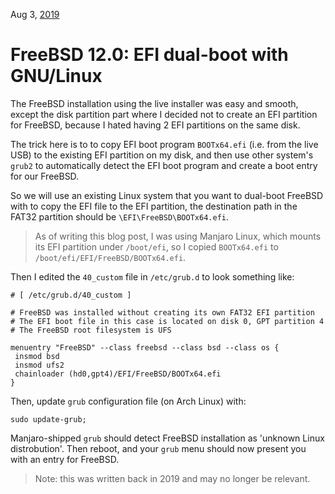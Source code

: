 Aug 3, [2019](/blog/2019/)

# FreeBSD 12.0: EFI dual-boot with GNU/Linux

The FreeBSD installation using the live installer was easy and smooth, except the disk partition part where I decided not to create an EFI partition for FreeBSD, because I hated having 2 EFI partitions on the same disk.

The trick here is to to copy EFI boot program `BOOTx64.efi` (i.e. from the live USB) to the existing EFI partition on my disk, and then use other system's `grub2` to automatically detect the EFI boot program and create a boot entry for our FreeBSD.

So we will use an existing Linux system that you want to dual-boot FreeBSD with to copy the EFI file to the EFI partition, the destination path in the FAT32 partition should be `\EFI\FreeBSD\BOOTx64.efi`.

> As of writing this blog post, I was using Manjaro Linux, which mounts its EFI partition under `/boot/efi`, so I copied `BOOTx64.efi` to `/boot/efi/EFI/FreeBSD/BOOTx64.efi`.

Then I edited the `40_custom` file in `/etc/grub.d` to look something like:

```
# [ /etc/grub.d/40_custom ]

# FreeBSD was installed without creating its own FAT32 EFI partition
# The EFI boot file in this case is located on disk 0, GPT partition 4
# The FreeBSD root filesystem is UFS

menuentry "FreeBSD" --class freebsd --class bsd --class os {
 insmod bsd
 insmod ufs2
 chainloader (hd0,gpt4)/EFI/FreeBSD/BOOTx64.efi
}
```

Then, update `grub` configuration file (on Arch Linux) with:

```shell
sudo update-grub;
```

Manjaro-shipped `grub` should detect FreeBSD installation as 'unknown Linux distrobution'. Then reboot, and your `grub` menu should now present you with an entry for FreeBSD.

> Note: this was written back in 2019 and may no longer be relevant.
